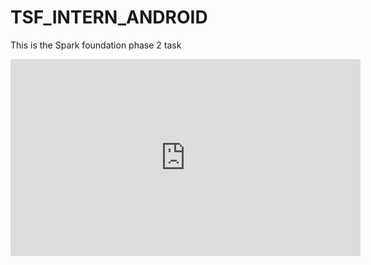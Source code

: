 # TSF_INTERN_ANDROID
This is the Spark foundation phase 2 task 
<iframe width="560" height="315" src="https://www.youtube.com/embed/Ed7DG5b7mEs" frameborder="0" allow="accelerometer; autoplay; encrypted-media; gyroscope; picture-in-picture" allowfullscreen></iframe>

